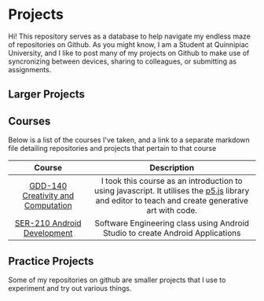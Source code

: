 # Projects
Hi! This repository serves as a database to help navigate my endless maze of repositories on Github. As you might know, I am a Student at Quinnipiac University, and I like to post many of my projects on Github to make use of syncronizing between devices, sharing to colleagues, or submitting as assignments.

## Larger Projects


## Courses
Below is a list of the courses I've taken, and a link to a separate markdown file detailing repositories and projects that pertain to that course

| Course | Description |
| :---: | :---: |
| [GDD-140 Creativity and Computation](courses/GDD-140.md) | I took this course as an introduction to using javascript. It utilises the [p5.js](https://p5js.org/) library and editor to teach and create generative art with code.|
| [SER-210 Android Development](courses/SER-210.md) | Software Engineering class using Android Studio to create Android Applications |

## Practice Projects
Some of my repositories on github are smaller projects that I use to experiment and try out various things. 